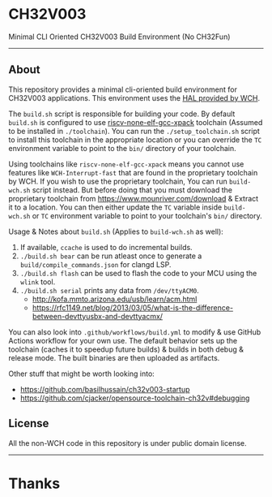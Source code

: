 # CH32V003
Minimal CLI Oriented CH32V003 Build Environment (No CH32Fun)

---

## About

This repository provides a minimal cli-oriented build environment
for CH32V003 applications. This environment uses the [HAL provided
by WCH](https://www.wch.cn/downloads/CH32V003EVT_ZIP.html).

The `build.sh` script is responsible for building your code. By default
`build.sh` is configured to use [riscv-none-elf-gcc-xpack](<https://github.com/xpack-dev-tools/riscv-none-elf-gcc-xpack>)
toolchain (Assumed to be installed in `./toolchain`). You can run the
`./setup_toolchain.sh` script to install this toolchain in the appropriate
location or you can override the `TC` environment variable to point
to the `bin/` directory of your toolchain.

Using toolchains like `riscv-none-elf-gcc-xpack` means you cannot use
features like `WCH-Interrupt-fast` that are found in the proprietary
toolchain by WCH. If you wish to use the proprietary toolchain, You
can run `build-wch.sh` script instead. But before doing that you must
download the proprietary toolchain from <https://www.mounriver.com/download>
& Extract it to a location. You can then either update the `TC` variable
inside `build-wch.sh` or `TC` environment variable to point to your
toolchain's `bin/` directory.

Usage & Notes about `build.sh` (Applies to `build-wch.sh` as well):
1. If available, `ccache` is used to do incremental builds.
2. `./build.sh bear` can be run atleast once to generate a
   `build/compile_commands.json` for clangd LSP.
3. `./build.sh flash` can be used to flash the code to your
   MCU using the `wlink` tool.
4. `./build.sh serial` prints any data from `/dev/ttyACM0`.
   - http://kofa.mmto.arizona.edu/usb/learn/acm.html
   - https://rfc1149.net/blog/2013/03/05/what-is-the-difference-between-devttyusbx-and-devttyacmx/

You can also look into `.github/workflows/build.yml` to modify & use
GitHub Actions workflow for your own use. The default behavior sets up
the toolchain (caches it to speedup future builds) & builds in both debug
& release mode. The built binaries are then uploaded as artifacts.

Other stuff that might be worth looking into:
- <https://github.com/basilhussain/ch32v003-startup>
- <https://github.com/cjacker/opensource-toolchain-ch32v#debugging>

## License
All the non-WCH code in this repository is under public domain license.

---

# Thanks

